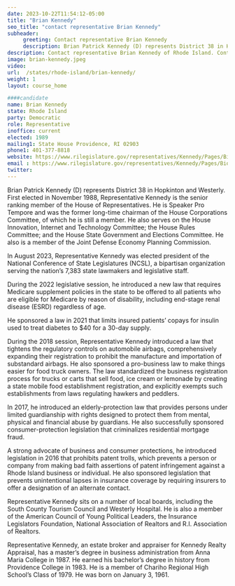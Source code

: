 ```yaml
---
date: 2023-10-22T11:54:12-05:00
title: "Brian Kennedy"
seo_title: "contact representative Brian Kennedy"
subheader:
     greeting: Contact representative Brian Kennedy
     description: Brian Patrick Kennedy (D) represents District 38 in Hopkinton and Westerly. First elected in November 1988, Representative Kennedy is the senior ranking member of the House of Representatives.
description: Contact representative Brian Kennedy of Rhode Island. Contact information for Brian Kennedy includes email address, phone number, and mailing address.
image: brian-kennedy.jpeg
video:
url:  /states/rhode-island/brian-kennedy/
weight: 1
layout: course_home

####candidate
name: Brian Kennedy
state: Rhode Island
party: Democratic
role: Representative
inoffice: current
elected: 1989
mailing1: State House Providence, RI 02903
phone1: 401-377-8818
website: https://www.rilegislature.gov/representatives/Kennedy/Pages/Biography.aspx/
email : https://www.rilegislature.gov/representatives/Kennedy/Pages/Biography.aspx/
twitter:
---
```


Brian Patrick Kennedy (D) represents District 38 in Hopkinton and Westerly. First elected in November 1988, Representative Kennedy is the senior ranking member of the House of Representatives. He is Speaker Pro Tempore and was the former long-time chairman of the House Corporations Committee, of which he is still a member. He also serves on the House Innovation, Internet and Technology Committee; the House Rules Committee; and the House State Government and Elections Committee. He also is a member of the Joint Defense Economy Planning Commission.

In August 2023, Representative Kennedy was elected president of the National Conference of State Legislatures (NCSL), a bipartisan organization serving the nation’s 7,383 state lawmakers and legislative staff.​

During the 2022 legislative session, he introduced a new law that requires Medicare supplement policies in the state to be offered to all patients who are eligible for Medicare by reason of disability, including end-stage renal disease (ESRD) regardless of age.

He sponsored a law in 2021 that limits insured patients’ copays for insulin used to treat diabetes to $40 for a 30-day supply.

During the 2018 session, Representative Kennedy introduced a law that tightens the regulatory controls on automobile airbags, comprehensively expanding their registration to prohibit the manufacture and importation of substandard airbags. He also sponsored a pro-business law to make things easier for food truck owners. The law standardized the business registration process for trucks or carts that sell food, ice cream or lemonade by creating a state mobile food establishment registration, and explicitly exempts such establishments from laws regulating hawkers and peddlers.

In 2017, he introduced an elderly-protection law that provides persons under limited guardianship with rights designed to protect them from mental, physical and financial abuse by guardians. He also successfully sponsored consumer-protection legislation that criminalizes residential mortgage fraud.

A strong advocate of business and consumer protections, he introduced legislation in 2016 that prohibits patent trolls, which prevents a person or company from making bad faith assertions of patent infringement against a Rhode Island business or individual. He also sponsored legislation that prevents unintentional lapses in insurance coverage by requiring insurers to offer a designation of an alternate contact.

Representative Kennedy sits on a number of local boards, including the South County Tourism Council and Westerly Hospital. He is also a member of the American Council of Young Political Leaders, the Insurance Legislators Foundation, National Association of Realtors and R.I. Association of Realtors.

Representative Kennedy, an estate broker and appraiser for Kennedy Realty Appraisal, has a master’s degree in business administration from Anna Maria College in 1987. He earned his bachelor’s degree in history from Providence College in 1983. He is a member of Chariho Regional High School’s Class of 1979. He was born on January 3, 1961.
